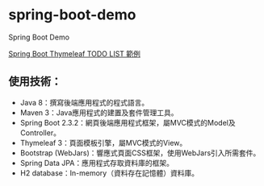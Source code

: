 # spring-boot-demo
Spring Boot Demo

[Spring Boot Thymeleaf TODO LIST 範例](https://matthung0807.blogspot.com/2021/05/spring-boot-thymeleaf-todolist-example.html)

## 使用技術：

* Java 8：撰寫後端應用程式的程式語言。
* Maven 3：Java應用程式的建置及套件管理工具。
* Spring Boot 2.3.2：網頁後端應用程式框架，屬MVC模式的Model及Controller。
* Thymeleaf 3：頁面模板引擎，屬MVC模式的View。
* Bootstrap (WebJars)：響應式頁面CSS框架，使用WebJars引入所需套件。
* Spring Data JPA：應用程式存取資料庫的框架。
* H2 database：In-memory（資料存在記憶體）資料庫。